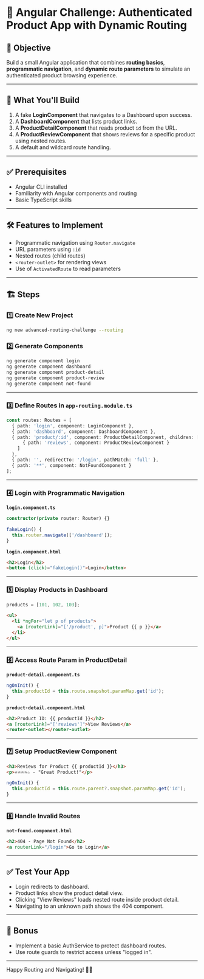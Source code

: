 # 🚀 Angular Challenge: Authenticated Product App with Dynamic Routing

## 🎯 Objective
Build a small Angular application that combines **routing basics**, **programmatic navigation**, and **dynamic route parameters** to simulate an authenticated product browsing experience.

---

## 🧩 What You'll Build

1. A fake **LoginComponent** that navigates to a Dashboard upon success.
2. A **DashboardComponent** that lists product links.
3. A **ProductDetailComponent** that reads product `id` from the URL.
4. A **ProductReviewComponent** that shows reviews for a specific product using nested routes.
5. A default and wildcard route handling.

---

## ✅ Prerequisites

- Angular CLI installed
- Familiarity with Angular components and routing
- Basic TypeScript skills

---

## 🛠 Features to Implement

- Programmatic navigation using `Router.navigate`
- URL parameters using `:id`
- Nested routes (child routes)
- `<router-outlet>` for rendering views
- Use of `ActivatedRoute` to read parameters

---

## 🏗 Steps

### 1️⃣ Create New Project

```bash
ng new advanced-routing-challenge --routing
```

### 2️⃣ Generate Components

```bash
ng generate component login
ng generate component dashboard
ng generate component product-detail
ng generate component product-review
ng generate component not-found
```

---

### 3️⃣ Define Routes in `app-routing.module.ts`

```ts
const routes: Routes = [
  { path: 'login', component: LoginComponent },
  { path: 'dashboard', component: DashboardComponent },
  { path: 'product/:id', component: ProductDetailComponent, children: [
      { path: 'reviews', component: ProductReviewComponent }
    ]
  },
  { path: '', redirectTo: '/login', pathMatch: 'full' },
  { path: '**', component: NotFoundComponent }
];
```

---

### 4️⃣ Login with Programmatic Navigation

**`login.component.ts`**

```ts
constructor(private router: Router) {}

fakeLogin() {
  this.router.navigate(['/dashboard']);
}
```

**`login.component.html`**

```html
<h2>Login</h2>
<button (click)="fakeLogin()">Login</button>
```

---

### 5️⃣ Display Products in Dashboard

```ts
products = [101, 102, 103];
```

```html
<ul>
  <li *ngFor="let p of products">
    <a [routerLink]="['/product', p]">Product {{ p }}</a>
  </li>
</ul>
```

---

### 6️⃣ Access Route Param in ProductDetail

**`product-detail.component.ts`**

```ts
ngOnInit() {
  this.productId = this.route.snapshot.paramMap.get('id');
}
```

**`product-detail.component.html`**

```html
<h2>Product ID: {{ productId }}</h2>
<a [routerLink]="['reviews']">View Reviews</a>
<router-outlet></router-outlet>
```

---

### 7️⃣ Setup ProductReview Component

```html
<h3>Reviews for Product {{ productId }}</h3>
<p>⭐️⭐️⭐️⭐️☆ - "Great Product!"</p>
```

```ts
ngOnInit() {
  this.productId = this.route.parent?.snapshot.paramMap.get('id');
}
```

---

### 8️⃣ Handle Invalid Routes

**`not-found.component.html`**

```html
<h2>404 - Page Not Found</h2>
<a routerLink="/login">Go to Login</a>
```

---

## ✅ Test Your App

- Login redirects to dashboard.
- Product links show the product detail view.
- Clicking "View Reviews" loads nested route inside product detail.
- Navigating to an unknown path shows the 404 component.

---

## 🧠 Bonus

- Implement a basic AuthService to protect dashboard routes.
- Use route guards to restrict access unless "logged in".

---

Happy Routing and Navigating! 🚦🚀